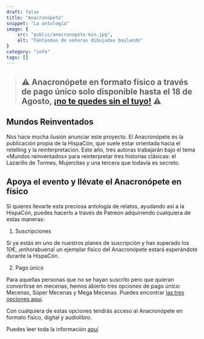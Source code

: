 ```yaml
---
draft: false
title: "Anacronópete"
snippet: "La antología"
image: {
    src: "public/anacronopete-min.jpg",
    alt: "Fantasmas de señoras dibujadas bailando"
}
category: "info"
tags: []
---
```



> ## ⚠️ Anacronópete en formato físico a través de pago único solo disponible hasta el 18 de Agosto, [¡no te quedes sin el tuyo!](https://www.patreon.com/posts/135689732) ⚠️

## Mundos Reinventados

Nos hace mucha ilusión anunciar este proyecto. El Anacronópete es la publicación propia de la HispaCón, que suele estar orientada hacia el retelling y la reinterpretación. Este año, tres autoras trabajarán bajo el tema «Mundos reinventados» para reinterpretar tres historias clásicas: el Lazarillo de Tormes, Mujercitas y una tercera que todavía es secreto.

## Apoya el evento y llévate el Anacronópete en físico

Si quieres llevarte esta preciosa antología de relatos, ayudando así a la HispaCón, puedes hacerlo a través de Patreon adquiriendo cualquiera de estas maneras:

1. Suscripciones

Si ya estás en uno de nuestros planes de suscripción y has superado los 10€, ¡enhorabuena! un ejemplar físico del Anacronópete estará esperándote durante la HispaCón.

2. Pago único

Para aquellas personas que no se hayan suscrito pero que quieran convertirse en mecenas, hemos abierto tres opciones de pago único: Mecenas, Súper Mecenas y Mega Mecenas. Puedes encontrar [las tres opciones aquí](https://www.patreon.com/collection/1646034?view=expanded).

Con cualquiera de estas opciones tendrás acceso al Anacronópete en formato físico, digital y audiolibro.

Puedes leer toda la información [aquí](https://www.patreon.com/posts/135689732)